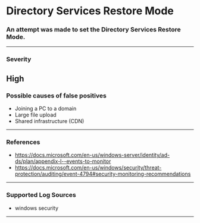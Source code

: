 # Directory Services Restore Mode
###  An attempt was made to set the Directory Services Restore Mode.
-------------------
### Severity

High
-------------------
### Possible causes of false positives

- Joining a PC to a domain
- Large file upload
- Shared infrastructure (CDN)
-------------------
### References

 - https://docs.microsoft.com/en-us/windows-server/identity/ad-ds/plan/appendix-l--events-to-monitor 
 - https://docs.microsoft.com/en-us/windows/security/threat-protection/auditing/event-4794#security-monitoring-recommendations
-------------------
### Supported Log Sources

- windows security
-------------------
